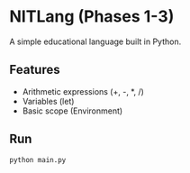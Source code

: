 # NITLang (Phases 1-3)
A simple educational language built in Python.

## Features
- Arithmetic expressions (+, -, *, /)
- Variables (let)
- Basic scope (Environment)

## Run
```bash
python main.py
```

